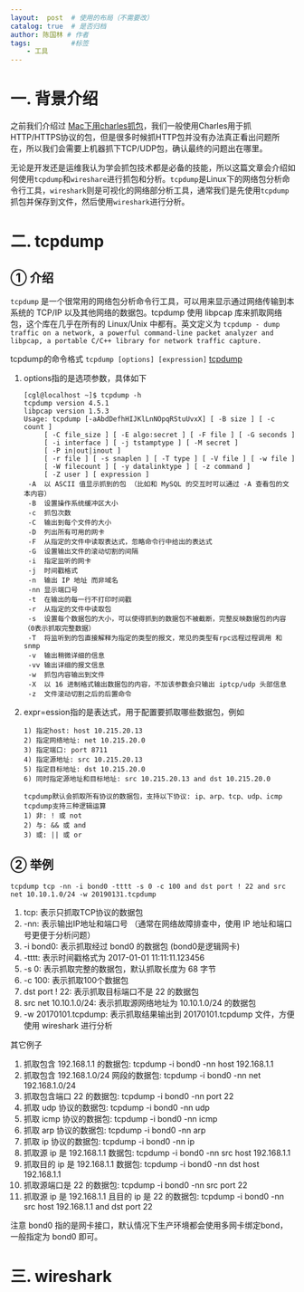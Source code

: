 ```yaml
---
layout:  post  # 使用的布局（不需要改）
catalog: true  # 是否归档
author: 陈国林 # 作者
tags:          #标签
    - 工具
---
```


# 一. 背景介绍
之前我们介绍过 [Mac下用charles抓包](https://chenguolin.github.io/2017/06/03/%E5%B7%A5%E5%85%B7-3-Mac%E4%B8%8B%E7%94%A8Charles%E6%8A%93%E5%8C%85/)，我们一般使用Charles用于抓HTTP/HTTPS协议的包，但是很多时候抓HTTP包并没有办法真正看出问题所在，所以我们会需要上机器抓下TCP/UDP包，确认最终的问题出在哪里。

无论是开发还是运维我认为学会抓包技术都是必备的技能，所以这篇文章会介绍如何使用`tcpdump`和`wireshare`进行抓包和分析。`tcpdump`是Linux下的网络包分析命令行工具，`wireshark`则是可视化的网络部分析工具，通常我们是先使用`tcpdump`抓包并保存到文件，然后使用`wireshark`进行分析。

# 二. tcpdump
## ① 介绍
`tcpdump` 是一个很常用的网络包分析命令行工具，可以用来显示通过网络传输到本系统的 TCP/IP 以及其他网络的数据包。tcpdump 使用 libpcap 库来抓取网络包，这个库在几乎在所有的 Linux/Unix 中都有。英文定义为 `tcpdump - dump traffic on a network, a powerful command-line packet analyzer and libpcap, a portable C/C++ library for network traffic capture.`

tcpdump的命令格式 `tcpdump [options] [expression]`   [tcpdump](https://www.tcpdump.org/manpages/tcpdump.1.html#lbAE)

1. options指的是选项参数，具体如下
   ```
   [cgl@localhost ~]$ tcpdump -h
   tcpdump version 4.5.1
   libpcap version 1.5.3
   Usage: tcpdump [-aAbdDefhHIJKlLnNOpqRStuUvxX] [ -B size ] [ -c count ]
		[ -C file_size ] [ -E algo:secret ] [ -F file ] [ -G seconds ]
		[ -i interface ] [ -j tstamptype ] [ -M secret ]
		[ -P in|out|inout ]
		[ -r file ] [ -s snaplen ] [ -T type ] [ -V file ] [ -w file ]
		[ -W filecount ] [ -y datalinktype ] [ -z command ]
		[ -Z user ] [ expression ]
    -A  以 ASCII 值显示抓到的包 （比如和 MySQL 的交互时可以通过 -A 查看包的文本内容）
    -B  设置操作系统缓冲区大小
    -c  抓包次数
    -C  输出到每个文件的大小
    -D  列出所有可用的网卡
    -F  从指定的文件中读取表达式，忽略命令行中给出的表达式
    -G  设置输出文件的滚动切割的间隔
    -i  指定监听的网卡
    -j  时间戳格式
    -n  输出 IP 地址 而非域名
    -nn 显示端口号
    -t  在输出的每一行不打印时间戳
    -r  从指定的文件中读取包
    -s  设置每个数据包的大小，可以使得抓到的数据包不被截断，完整反映数据包的内容（0表示抓取完整数据）
    -T  将监听到的包直接解释为指定的类型的报文，常见的类型有rpc远程过程调用 和snmp
    -v  输出稍微详细的信息
    -vv 输出详细的报文信息
    -w  抓包内容输出到文件
    -X  以 16 进制格式输出数据包的内容，不加该参数会只输出 iptcp/udp 头部信息
    -z  文件滚动切割之后的后置命令
    ```

2. expr=ession指的是表达式，用于配置要抓取哪些数据包，例如
    ```
    1) 指定host: host 10.215.20.13
    2) 指定网络地址: net 10.215.20.0
    3) 指定端口: port 8711
    4) 指定源地址: src 10.215.20.13
    5) 指定目标地址: dst 10.215.20.0
    6) 同时指定源地址和目标地址: src 10.215.20.13 and dst 10.215.20.0
    
    tcpdump默认会抓取所有协议的数据包，支持以下协议: ip、arp、tcp、udp、icmp
    tcpdump支持三种逻辑运算
    1) 非: ! 或 not
    2) 与: && 或 and
    3) 或: || 或 or
    ```

## ② 举例
`tcpdump tcp -nn -i bond0 -tttt -s 0 -c 100 and dst port ! 22 and src net 10.10.1.0/24 -w 20190131.tcpdump`

1. tcp: 表示只抓取TCP协议的数据包
2. -nn: 表示输出IP地址和端口号 （通常在网络故障排查中，使用 IP 地址和端口号更便于分析问题）
3. -i bond0: 表示抓取经过 bond0 的数据包 (bond0是逻辑网卡)
4. -tttt: 表示时间戳格式为 2017-01-01 11:11:11.123456
5. -s 0: 表示抓取完整的数据包，默认抓取长度为 68 字节
6. -c 100: 表示抓取100个数据包
7. dst port ! 22: 表示抓取目标端口不是 22 的数据包
8. src net 10.10.1.0/24: 表示抓取源网络地址为 10.10.1.0/24 的数据包
9. -w 20170101.tcpdump: 表示抓取结果输出到 20170101.tcpdump 文件，方便使用 wireshark 进行分析

其它例子
1. 抓取包含 192.168.1.1 的数据包: tcpdump -i bond0 -nn host 192.168.1.1 
2. 抓取包含 192.168.1.0/24 网段的数据包: tcpdump -i bond0 -nn net 192.168.1.0/24  
3. 抓取包含端口 22 的数据包: tcpdump -i bond0 -nn port 22  
4. 抓取 udp 协议的数据包: tcpdump -i bond0 -nn udp  
5. 抓取 icmp 协议的数据包: tcpdump -i bond0 -nn icmp  
6. 抓取 arp 协议的数据包: tcpdump -i bond0 -nn arp  
7. 抓取 ip 协议的数据包: tcpdump -i bond0 -nn ip  
8. 抓取源 ip 是 192.168.1.1 数据包: tcpdump -i bond0 -nn src host 192.168.1.1
9. 抓取目的 ip 是 192.168.1.1 数据包: tcpdump -i bond0 -nn dst host 192.168.1.1 
10. 抓取源端口是 22 的数据包: tcpdump -i bond0 -nn src port 22  
11. 抓取源 ip 是 192.168.1.1 且目的 ip 是 22 的数据包: tcpdump -i bond0 -nn src host 192.168.1.1  and dst port 22  

注意 bond0 指的是网卡接口，默认情况下生产环境都会使用多网卡绑定bond，一般指定为 bond0 即可。

# 三. wireshark

